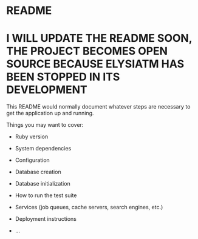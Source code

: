 # README

# I WILL UPDATE THE README SOON, THE PROJECT BECOMES OPEN SOURCE BECAUSE ELYSIATM HAS BEEN STOPPED IN ITS DEVELOPMENT

This README would normally document whatever steps are necessary to get the
application up and running.

Things you may want to cover:

* Ruby version

* System dependencies

* Configuration

* Database creation

* Database initialization

* How to run the test suite

* Services (job queues, cache servers, search engines, etc.)

* Deployment instructions

* ...

